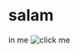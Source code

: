 <!-- <h1>salam</h1> -->
# salam
 in me 
 ![click me](https://encrypted-tbn0.gstatic.com/images?q=tbn:ANd9GcRGhtqgjA5DGhZ34U69bkBmECZBIRvlfiH4dw&s)